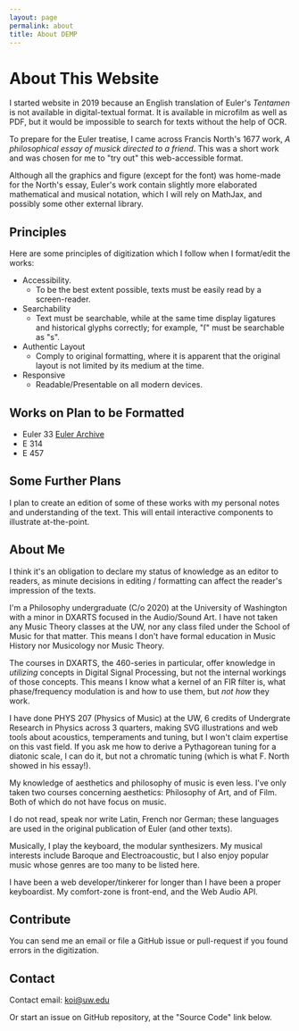 ```yaml
---
layout: page
permalink: about
title: About DEMP
---
```


# About This Website

I started website in 2019 because an English translation of Euler's _Tentamen_ is not available in digital-textual format. It is available in microfilm as well as PDF, but it would be impossible to search for texts without the help of OCR. 

To prepare for the Euler treatise, I came across Francis North's 1677 work, _A philosophical essay of musick directed to a friend_. This was a short work and was chosen for me to "try out" this web-accessible format.

Although all the graphics and figure (except for the font) was home-made for the North's essay, Euler's work contain slightly more elaborated mathematical and musical notation, which I will rely on MathJax, and possibly some other external library.

## Principles

Here are some principles of digitization which I follow when I format/edit the works:

* Accessibility.
	* To be the best extent possible, texts must be easily read by a screen-reader.
* Searchability
	* Text must be searchable, while at the same time display ligatures and historical glyphs correctly; for example, "ſ" must be searchable as "s".
* Authentic Layout
	* Comply to original formatting, where it is apparent that the original layout is not limited by its medium at the time. 
* Responsive
	* Readable/Presentable on all modern devices. 

## Works on Plan to be Formatted

* Euler 33 [Euler Archive](http://eulerarchive.maa.org/pages/E033.html)
* E 314
* E 457

## Some Further Plans

I plan to create an edition of some of these works with my personal notes and understanding of the text. This will entail interactive components to illustrate at-the-point.

## About Me

I think it's an obligation to declare my status of knowledge as an editor to readers, as minute decisions in editing / formatting can affect the reader's impression of the texts.

I'm a Philosophy undergraduate (C/o 2020) at the University of Washington with a minor in DXARTS focused in the Audio/Sound Art. I have not taken any Music Theory classes at the UW, nor any class filed under the School of Music for that matter. This means I don't have formal education in Music History nor Musicology nor Music Theory.

The courses in DXARTS, the 460-series in particular, offer knowledge in _utilizing_ concepts in Digital Signal Processing, but not the internal workings of those concepts. This means I know what a kernel of an FIR filter is, what phase/frequency modulation is and how to use them, but _not how_ they work.

I have done PHYS 207 (Physics of Music) at the UW, 6 credits of Undergrate Research in Physics across 3 quarters, making SVG illustrations and web tools about acoustics, temperaments and tuning, but I won't claim expertise on this vast field. If you ask me how to derive a Pythagorean tuning for a diatonic scale, I can do it, but not a chromatic tuning (which is what F. North showed in his essay!). 

My knowledge of aesthetics and philosophy of music is even less. I've only taken two courses concerning aesthetics: Philosophy of Art, and of Film. Both of which do not have focus on music. 

I do not read, speak nor write Latin, French nor German; these languages are used in the original publication of Euler (and other texts).

Musically, I play the keyboard, the modular synthesizers. My musical interests include Baroque and Electroacoustic, but I also enjoy popular music whose genres are too many to be listed here. 

I have been a web developer/tinkerer for longer than I have been a proper keyboardist. My comfort-zone is front-end, and the Web Audio API. 

## Contribute

You can send me an email or file a GitHub issue or pull-request if you found  errors in the digitization.

## Contact

Contact email: <a href="mailto:koi@uw.edu">koi@uw.edu</a>

Or start an issue on GitHub repository, at the "Source Code" link below.